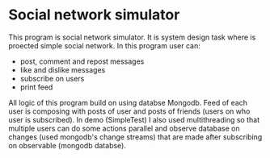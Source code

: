 # Social network simulator
This program is social network simulator. It is system design task where is proected simple social network. In this program user can:
- post, comment and repost messages
- like and dislike messages
- subscribe on users
- print feed

All logic of this program build on using databse Mongodb. Feed of each user is composing with posts of user and posts of friends (users on who user is subscribed). In demo (SimpleTest) I also used multithreading so that multiple users can do some actions parallel and observe database on changes (used mongodb's change streams) that are made after subscribing on observable (mongodb databse).
